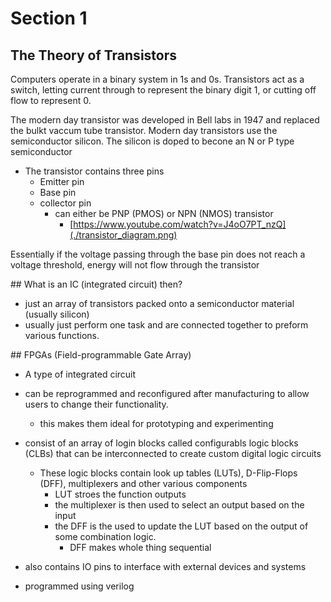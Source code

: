 # Section 1 

## The Theory of Transistors 
Computers operate in a binary system in 1s and 0s. Transistors act as a switch, letting current through to represent the binary digit 1, or cutting off flow to represent 0. 

The modern day transistor was developed in Bell labs in 1947 and replaced the bulkt vaccum tube transistor.
Modern day transistors use the semiconductor silicon. The silicon is doped to becone an N or P type semiconductor 

- The transistor contains three pins 
    - Emitter pin 
    - Base pin 
    - collector pin  
        - can either be PNP (PMOS) or NPN (NMOS) transistor 
            - [https://www.youtube.com/watch?v=J4oO7PT_nzQ](./transistor_diagram.png) 

Essentially if the voltage passing through the base pin does not reach a voltage threshold, energy will not flow through the transistor 

## What is an IC (integrated circuit) then? 
- just an array of transistors packed onto a semiconductor material (usually silicon)
- usually just perform one task and are connected together to preform various functions. 

## FPGAs (Field-programmable Gate Array)

- A type of integrated circuit
- can be reprogrammed and reconfigured after manufacturing to allow users to change their functionality. 
    - this makes them ideal for prototyping and experimenting 

- consist of an array of login blocks called configurabls logic blocks (CLBs) that can be interconnected to create custom digital logic circuits
    - These logic blocks contain look up tables (LUTs), D-Flip-Flops (DFF), multiplexers and other various components
        - LUT stroes the function outputs 
        - the multiplexer is then used to select an output based on the input 
        - the DFF is the used to update the LUT based on the output of some combination logic. 
            - DFF makes whole thing sequential

- also contains IO pins to interface with external devices and systems 
- programmed using verilog 


